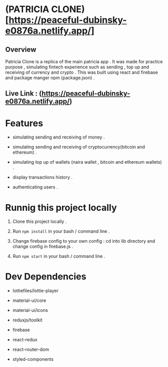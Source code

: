 # (PATRICIA CLONE) [https://peaceful-dubinsky-e0876a.netlify.app/]

## Overview

Patricia Clone is a replica of the main patricia app . It was made for practice purpose , simulating fintech experience such as sending , top up and receiving of currency and crypto . This was built using react and firebase and package manger npm (package.json) .

## Live Link : (https://peaceful-dubinsky-e0876a.netlify.app/)

# Features

- simulating sending and receiving of money .

- simulating sending and receiving of cryptocurrency(bitcoin and ethereum) .

- simulating top up of wallets (naira wallet , bitcoin and ethereum wallets) .

- display transactions history .

- authenticating users .

# Runnig this project locally

1. Clone this project locally .

2. Run `npm install` in your bash / command line .

3. Change firebase config to your own config : cd into lib directory and change config in firebase.js .

4. Run `npm start` in your bash / command line .

# Dev Dependencies

- lottiefiles/lottie-player

- material-ui/core

- material-ui/icons

- reduxjs/toolkit

- firebase

- react-redux

- react-router-dom

- styled-components
